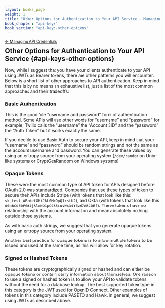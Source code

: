 ```yaml
---
layout: books_page
weight: 1
title: "Other Options for Authentication to Your API Service - Managing API Credentials"
book_chapter: "api-keys"
book_section: "api-keys-other-options"
---
```


<div style="font-size: 0.9em; margin-bottom: -20px;"><a href="/books/api-security/api-keys/">&larr; Managing API Credentials</a></div>

## Other Options for Authentication to Your API Service {#api-keys-other-options}
Now, while I suggest that you have your clients authenticate to your API using JWTs as Bearer tokens, there are other patterns you will encounter. Below is a short list of other approaches to API authentication. Keep in mind that this is by no means an exhaustive list, just a list of the most common approaches and their tradeoffs:

### Basic Authentication
This is the good ‘ole “username and password” form of authentication method. Some APIs will use other words for “username” and “password” for example, Twilio calls the “username” the “Account SID” and the “password” the “Auth Token” but it works exactly the same.

If you decide to use Basic Auth to secure your API, keep in mind that your “username” and “password” should be random strings and not the same as the account username and password. You can generate these values by using an entropy source from your operating system (`/dev/random` on Unix-like systems or CryptGenRandom on Windows systems)

### Opaque Tokens
These were the most common type of API token for APIs designed before OAuth 2.0 was standardized. Companies that use these types of token to secure their APIs include Stripe (with tokens that look like this: `sk_test_ABcdefGHiJkL0MnOpQ1rstU2`), and Okta (with tokens that look like this `00aBCdE0FGHijklmNO1pQ2RStuvWx34Y5z67ABCDEf`). These tokens have no relationship with the account information and mean absolutely nothing outside those systems.

As with basic auth strings, we suggest that you generate opaque tokens using an entropy source from your operating system.

Another best practice for opaque tokens is to allow multiple tokens to be issued and used at the same time, as this will allow for key rotation.

### Signed or Hashed Tokens
These tokens are cryptographically signed or hashed and can either be opaque tokens or contain carry information about themselves. One reason to use a signed or hashed token is to allow your API to validate tokens without the need for a database lookup. The best supported token type in this category is the JWT used for OpenID Connect. Other examples of tokens in this category include PASETO and Hawk. In general, we suggest using JWTs as described above.

